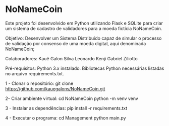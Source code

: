 # NoNameCoin
Este projeto foi desenvolvido em Python utilizando Flask e SQLite para criar um sistema de cadastro de validadores para a moeda fictícia NoNameCoin.

Objetivo: 
Desenvolver um Sistema Distribuído capaz de simular o processo de validação por consenso de uma 
moeda digital, aqui denominada NoNameCoin;


Colaboradores:
Kauê Galon Silva
Leonardo Kenji
Gabriel Ziliotto


Pré-requisitos:
Python 3.x instalado.
Bibliotecas Python necessárias listadas no arquivo requirements.txt.

1 - Clonar o repositório:
git clone https://github.com/kauegalons/NoNameCoin.git

2- Criar ambiente virtual:
cd NoNameCoin
python -m venv venv

3 - Instalar as dependências:
pip install -r requirements.txt

4 - Executar o programa:
cd Management
python main.py

